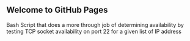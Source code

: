 ## Welcome to GitHub Pages

Bash Script that does a more through job of determining availability by testing TCP socket availability on port 22 for a given list of IP address

